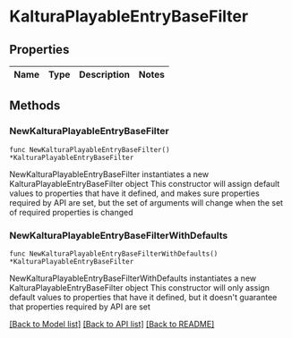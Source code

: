 # KalturaPlayableEntryBaseFilter

## Properties

Name | Type | Description | Notes
------------ | ------------- | ------------- | -------------

## Methods

### NewKalturaPlayableEntryBaseFilter

`func NewKalturaPlayableEntryBaseFilter() *KalturaPlayableEntryBaseFilter`

NewKalturaPlayableEntryBaseFilter instantiates a new KalturaPlayableEntryBaseFilter object
This constructor will assign default values to properties that have it defined,
and makes sure properties required by API are set, but the set of arguments
will change when the set of required properties is changed

### NewKalturaPlayableEntryBaseFilterWithDefaults

`func NewKalturaPlayableEntryBaseFilterWithDefaults() *KalturaPlayableEntryBaseFilter`

NewKalturaPlayableEntryBaseFilterWithDefaults instantiates a new KalturaPlayableEntryBaseFilter object
This constructor will only assign default values to properties that have it defined,
but it doesn't guarantee that properties required by API are set


[[Back to Model list]](../README.md#documentation-for-models) [[Back to API list]](../README.md#documentation-for-api-endpoints) [[Back to README]](../README.md)


